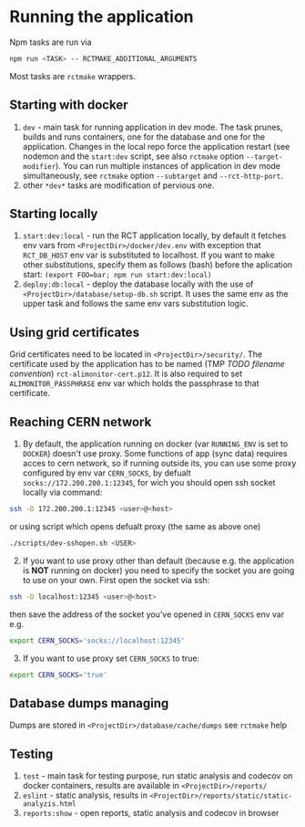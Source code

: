 # Running the application

Npm tasks are run via 
```bash
npm run <TASK> -- RCTMAKE_ADDITIONAL_ARGUMENTS
```
Most tasks are `rctmake` wrappers.

## Starting with docker
1. `dev` - main task for running application in dev mode. The task prunes, builds and runs containers, one for the database and one for the application. Changes in the local repo force the application restart (see nodemon and the `start:dev` script, see also `rctmake` option `--target-modifier`). You can run multiple instances of application in dev mode simultaneously, see `rctmake` option `--subtarget` and `--rct-http-port`.
2. other `*dev*` tasks are modification of pervious one.

## Starting locally
1. `start:dev:local` - run the RCT application locally, by default it fetches env vars from `<ProjectDir>/docker/dev.env` with exception that `RCT_DB_HOST` env var is substituted to localhost. If you want to make other substitutions, specify them as follows (bash) before the aplication start: `(export FOO=bar; npm run start:dev:local)`
2. `deploy:db:local` - deploy the database locally with the use of `<ProjectDir>/database/setup-db.sh` script. It uses the same env as the upper task and follows the same env vars substitution logic.

## Using grid certificates
Grid certificates need to be located in `<ProjectDir>/security/`. The certificate used by the application has to be named (TMP *TODO filename convention*) `rct-alimonitor-cert.p12`. It is also required to set `ALIMONITOR_PASSPHRASE` env var which holds the passphrase to that certificate.

## Reaching CERN network
1. By default, the application running on docker (var `RUNNING_ENV` is set to `DOCKER`) doesn't use proxy. Some functions of app (sync data) requires acces to cern network, so if running outside its, you can use some proxy configured by env var `CERN_SOCKS`, by defualt `socks://172.200.200.1:12345`, for wich you should open ssh socket locally via command:
```bash
ssh -D 172.200.200.1:12345 <user>@<host>
```
or using script which opens defualt proxy (the same as above one)
```bash
./scripts/dev-sshopen.sh <USER>
```

2. If you want to use proxy other than default (because  e.g. the application is <b>NOT</b> running on docker) you need to specify the socket you are going to use on your own. First open the socket via ssh:
```bash
ssh -D localhost:12345 <user>@<host>
```
then save the address of the socket you've opened in `CERN_SOCKS` env var e.g. 
```bash
export CERN_SOCKS='socks://localhost:12345'
```
3. If you want to use proxy set `CERN_SOCKS` to true:
```bash
export CERN_SOCKS='true'
```

## Database dumps managing
Dumps are stored in `<ProjectDir>/database/cache/dumps`
see `rctmake` help


## Testing
1. `test` - main task for testing purpose, run static analysis and codecov on docker containers, results are available in `<ProjectDir>/reports/`
2. `eslint` - static analysis, results in `<ProjectDir>/reports/static/static-analyzis.html`
3. `reports:show` - open reports, static analysis and codecov in browser

